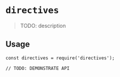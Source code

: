 # `directives`

> TODO: description

## Usage

```
const directives = require('directives');

// TODO: DEMONSTRATE API
```
